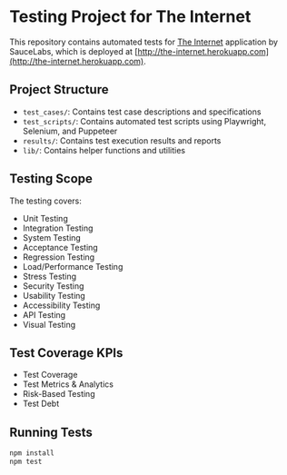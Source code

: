 # Testing Project for The Internet

This repository contains automated tests for [The Internet](https://github.com/saucelabs/the-internet) application by SauceLabs, which is deployed at [http://the-internet.herokuapp.com](http://the-internet.herokuapp.com).

## Project Structure

- `test_cases/`: Contains test case descriptions and specifications
- `test_scripts/`: Contains automated test scripts using Playwright, Selenium, and Puppeteer
- `results/`: Contains test execution results and reports
- `lib/`: Contains helper functions and utilities

## Testing Scope

The testing covers:

- Unit Testing
- Integration Testing
- System Testing
- Acceptance Testing
- Regression Testing
- Load/Performance Testing
- Stress Testing
- Security Testing
- Usability Testing
- Accessibility Testing
- API Testing
- Visual Testing

## Test Coverage KPIs

- Test Coverage
- Test Metrics & Analytics
- Risk-Based Testing
- Test Debt

## Running Tests

```bash
npm install
npm test
```